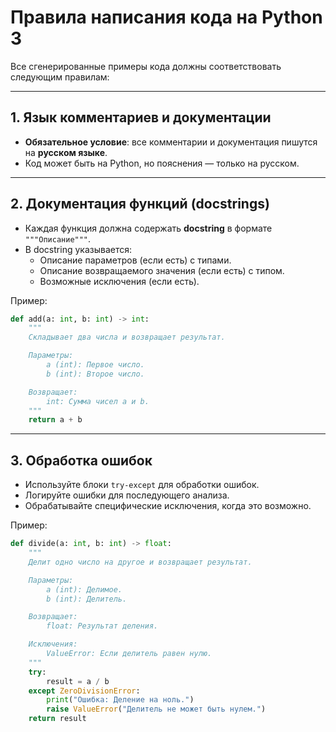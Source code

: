 # Правила написания кода на Python 3

Все сгенерированные примеры кода должны соответствовать следующим правилам:

---

## 1. Язык комментариев и документации
- **Обязательное условие**: все комментарии и документация пишутся на **русском языке**.
- Код может быть на Python, но пояснения — только на русском.

---

## 2. Документация функций (docstrings)
- Каждая функция должна содержать **docstring** в формате `"""Описание"""`.
- В docstring указывается:
  - Описание параметров (если есть) с типами.
  - Описание возвращаемого значения (если есть) с типом.
  - Возможные исключения (если есть).

Пример:
```python
def add(a: int, b: int) -> int:
    """
    Складывает два числа и возвращает результат.

    Параметры:
        a (int): Первое число.
        b (int): Второе число.

    Возвращает:
        int: Сумма чисел a и b.
    """
    return a + b
```

---

## 3. Обработка ошибок
- Используйте блоки `try-except` для обработки ошибок.
- Логируйте ошибки для последующего анализа.
- Обрабатывайте специфические исключения, когда это возможно.

Пример:
```python
def divide(a: int, b: int) -> float:
    """
    Делит одно число на другое и возвращает результат.

    Параметры:
        a (int): Делимое.
        b (int): Делитель.

    Возвращает:
        float: Результат деления.

    Исключения:
        ValueError: Если делитель равен нулю.
    """
    try:
        result = a / b
    except ZeroDivisionError:
        print("Ошибка: Деление на ноль.")
        raise ValueError("Делитель не может быть нулем.")
    return result
